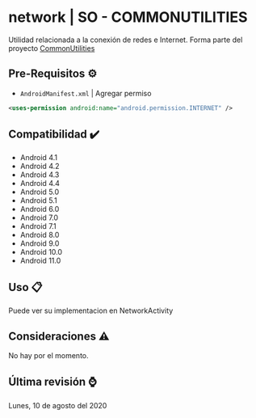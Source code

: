# network | SO - COMMONUTILITIES

Utilidad relacionada a la conexión de redes e Internet. Forma parte del proyecto [CommonUtilities](https://github.com/vanskarner/CommunUtilidades/blob/master/README.md)

## Pre-Requisitos :gear:

* `AndroidManifest.xml` | Agregar permiso
```xml
<uses-permission android:name="android.permission.INTERNET" />    
```

## Compatibilidad :heavy_check_mark:

* Android 4.1
* Android 4.2
* Android 4.3
* Android 4.4
* Android 5.0
* Android 5.1
* Android 6.0
* Android 7.0
* Android 7.1
* Android 8.0
* Android 9.0
* Android 10.0
* Android 11.0

## Uso :clipboard:

Puede ver su implementacion en NetworkActivity

## Consideraciones :warning:

No hay por el momento.

## Última revisión :watch:
Lunes, 10 de agosto del 2020
